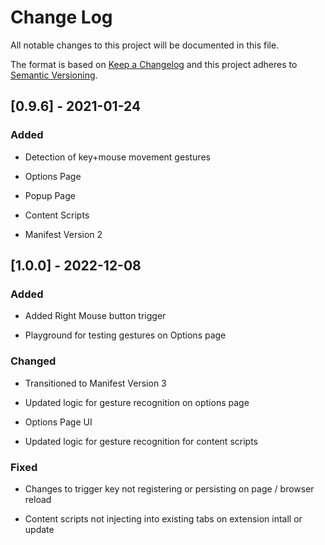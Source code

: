 
# Change Log
All notable changes to this project will be documented in this file.
 
The format is based on [Keep a Changelog](http://keepachangelog.com/)
and this project adheres to [Semantic Versioning](http://semver.org/).
 
## [0.9.6] - 2021-01-24
 
### Added

- Detection of key+mouse movement gestures

- Options Page

- Popup Page

- Content Scripts

- Manifest Version 2


## [1.0.0] - 2022-12-08

### Added

- Added Right Mouse button trigger

- Playground for testing gestures on Options page

### Changed

- Transitioned to Manifest Version 3

- Updated logic for gesture recognition on options page

- Options Page UI

- Updated logic for gesture recognition for content scripts

### Fixed

- Changes to trigger key not registering or persisting on page / browser reload

- Content scripts not injecting into existing tabs on extension intall or update
